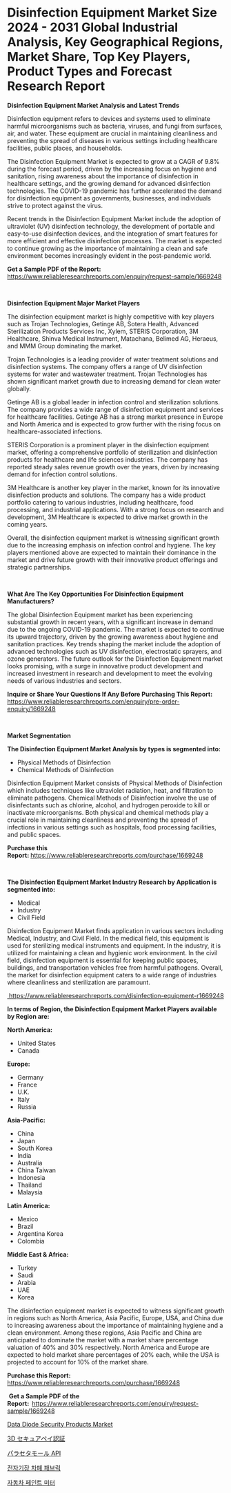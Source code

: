 <p><h1>Disinfection Equipment Market Size 2024 - 2031 Global Industrial Analysis, Key Geographical Regions, Market Share, Top Key Players, Product Types and Forecast Research Report</h1></p><p><strong>Disinfection Equipment Market Analysis and Latest Trends</strong></p>
<p><p>Disinfection equipment refers to devices and systems used to eliminate harmful microorganisms such as bacteria, viruses, and fungi from surfaces, air, and water. These equipment are crucial in maintaining cleanliness and preventing the spread of diseases in various settings including healthcare facilities, public places, and households.</p><p>The Disinfection Equipment Market is expected to grow at a CAGR of 9.8% during the forecast period, driven by the increasing focus on hygiene and sanitation, rising awareness about the importance of disinfection in healthcare settings, and the growing demand for advanced disinfection technologies. The COVID-19 pandemic has further accelerated the demand for disinfection equipment as governments, businesses, and individuals strive to protect against the virus.</p><p>Recent trends in the Disinfection Equipment Market include the adoption of ultraviolet (UV) disinfection technology, the development of portable and easy-to-use disinfection devices, and the integration of smart features for more efficient and effective disinfection processes. The market is expected to continue growing as the importance of maintaining a clean and safe environment becomes increasingly evident in the post-pandemic world.</p></p>
<p><strong>Get a Sample PDF of the Report:&nbsp;</strong> <a href="https://www.reliableresearchreports.com/enquiry/request-sample/1669248">https://www.reliableresearchreports.com/enquiry/request-sample/1669248</a></p>
<p>&nbsp;</p>
<p><strong>Disinfection Equipment Major Market Players</strong></p>
<p><p>The disinfection equipment market is highly competitive with key players such as Trojan Technologies, Getinge AB, Sotera Health, Advanced Sterilization Products Services Inc, Xylem, STERIS Corporation, 3M Healthcare, Shinva Medical Instrument, Matachana, Belimed AG, Heraeus, and MMM Group dominating the market.</p><p>Trojan Technologies is a leading provider of water treatment solutions and disinfection systems. The company offers a range of UV disinfection systems for water and wastewater treatment. Trojan Technologies has shown significant market growth due to increasing demand for clean water globally.</p><p>Getinge AB is a global leader in infection control and sterilization solutions. The company provides a wide range of disinfection equipment and services for healthcare facilities. Getinge AB has a strong market presence in Europe and North America and is expected to grow further with the rising focus on healthcare-associated infections.</p><p>STERIS Corporation is a prominent player in the disinfection equipment market, offering a comprehensive portfolio of sterilization and disinfection products for healthcare and life sciences industries. The company has reported steady sales revenue growth over the years, driven by increasing demand for infection control solutions.</p><p>3M Healthcare is another key player in the market, known for its innovative disinfection products and solutions. The company has a wide product portfolio catering to various industries, including healthcare, food processing, and industrial applications. With a strong focus on research and development, 3M Healthcare is expected to drive market growth in the coming years.</p><p>Overall, the disinfection equipment market is witnessing significant growth due to the increasing emphasis on infection control and hygiene. The key players mentioned above are expected to maintain their dominance in the market and drive future growth with their innovative product offerings and strategic partnerships.</p></p>
<p>&nbsp;</p>
<p><strong>What Are The Key Opportunities For Disinfection Equipment Manufacturers?</strong></p>
<p><p>The global Disinfection Equipment market has been experiencing substantial growth in recent years, with a significant increase in demand due to the ongoing COVID-19 pandemic. The market is expected to continue its upward trajectory, driven by the growing awareness about hygiene and sanitation practices. Key trends shaping the market include the adoption of advanced technologies such as UV disinfection, electrostatic sprayers, and ozone generators. The future outlook for the Disinfection Equipment market looks promising, with a surge in innovative product development and increased investment in research and development to meet the evolving needs of various industries and sectors.</p></p>
<p><strong>Inquire or Share Your Questions If Any Before Purchasing This Report:</strong> <a href="https://www.reliableresearchreports.com/enquiry/pre-order-enquiry/1669248">https://www.reliableresearchreports.com/enquiry/pre-order-enquiry/1669248</a></p>
<p>&nbsp;</p>
<p><strong>Market Segmentation</strong></p>
<p><strong>The Disinfection Equipment Market Analysis by types is segmented into:</strong></p>
<p><ul><li>Physical Methods of Disinfection</li><li>Chemical Methods of Disinfection</li></ul></p>
<p><p>Disinfection Equipment Market consists of Physical Methods of Disinfection which includes techniques like ultraviolet radiation, heat, and filtration to eliminate pathogens. Chemical Methods of Disinfection involve the use of disinfectants such as chlorine, alcohol, and hydrogen peroxide to kill or inactivate microorganisms. Both physical and chemical methods play a crucial role in maintaining cleanliness and preventing the spread of infections in various settings such as hospitals, food processing facilities, and public spaces.</p></p>
<p><strong>Purchase this Report:&nbsp;</strong><a href="https://www.reliableresearchreports.com/purchase/1669248">https://www.reliableresearchreports.com/purchase/1669248</a></p>
<p>&nbsp;</p>
<p><strong>The Disinfection Equipment Market Industry Research by Application is segmented into:</strong></p>
<p><ul><li>Medical</li><li>Industry</li><li>Civil Field</li></ul></p>
<p><p>Disinfection Equipment Market finds application in various sectors including Medical, Industry, and Civil Field. In the medical field, this equipment is used for sterilizing medical instruments and equipment. In the industry, it is utilized for maintaining a clean and hygienic work environment. In the civil field, disinfection equipment is essential for keeping public spaces, buildings, and transportation vehicles free from harmful pathogens. Overall, the market for disinfection equipment caters to a wide range of industries where cleanliness and sterilization are paramount.</p></p>
<p><a href="https://www.reliableresearchreports.com/disinfection-equipment-r1669248">&nbsp;https://www.reliableresearchreports.com/disinfection-equipment-r1669248</a></p>
<p><strong>In terms of Region, the Disinfection Equipment Market Players available by Region are:</strong></p>
<p>
    <p> <strong> North America: </strong>
        <ul>
            <li>United States</li>
            <li>Canada</li>
        </ul>
        </p> 
    <p> <strong> Europe: </strong>
        <ul>
            <li>Germany</li>
            <li>France</li>
            <li>U.K.</li>
            <li>Italy</li>
            <li>Russia</li>
        </ul>
        </p> 
    <p> <strong> Asia-Pacific: </strong>
        <ul>
            <li>China</li>
            <li>Japan</li>
            <li>South Korea</li>
            <li>India</li>
            <li>Australia</li>
            <li>China Taiwan</li>
            <li>Indonesia</li>
            <li>Thailand</li>
            <li>Malaysia</li>
        </ul>
        </p> 
    <p> <strong> Latin America: </strong>
        <ul>
            <li>Mexico</li>
            <li>Brazil</li>
            <li>Argentina Korea</li>
            <li>Colombia</li>
        </ul>
        </p> 
    <p> <strong> Middle East & Africa: </strong>
        <ul>
            <li>Turkey</li>
            <li>Saudi</li>
            <li>Arabia</li>
            <li>UAE</li>
            <li>Korea</li>
        </ul>
    </p>
    </p>
<p><p>The disinfection equipment market is expected to witness significant growth in regions such as North America, Asia Pacific, Europe, USA, and China due to increasing awareness about the importance of maintaining hygiene and a clean environment. Among these regions, Asia Pacific and China are anticipated to dominate the market with a market share percentage valuation of 40% and 30% respectively. North America and Europe are expected to hold market share percentages of 20% each, while the USA is projected to account for 10% of the market share.</p></p>
<p><strong>Purchase this Report: </strong><a href="https://www.reliableresearchreports.com/purchase/1669248">https://www.reliableresearchreports.com/purchase/1669248</a></p>
<p>&nbsp;<strong>Get a Sample PDF of the Report:&nbsp;&nbsp;</strong><a href="https://www.reliableresearchreports.com/enquiry/request-sample/1669248">https://www.reliableresearchreports.com/enquiry/request-sample/1669248</a></p>
<p><strong></strong></p>
<p><p><a href="https://www.linkedin.com/pulse/data-diode-security-products-market-size-examines-its-scope-primary-nngzf?trackingId=DFY7Eix%2BVwZ3bcMVKWGAKQ%3D%3D">Data Diode Security Products Market</a></p><p><a href="https://medium.com/@mad.jake/3d%E3%82%BB%E3%82%AD%E3%83%A5%E3%82%A2%E3%83%9A%E3%82%A4%E8%AA%8D%E8%A8%BC%E5%B8%82%E5%A0%B4%E3%83%AC%E3%83%9D%E3%83%BC%E3%83%88%E3%81%AF-%E3%81%93%E3%81%AE%E5%B8%82%E5%A0%B4%E3%81%AE%E6%9C%80%E6%96%B0%E3%81%AE%E3%83%88%E3%83%AC%E3%83%B3%E3%83%89%E3%82%84%E6%88%90%E9%95%B7%E6%A9%9F%E4%BC%9A%E3%82%92%E6%98%8E%E3%82%89%E3%81%8B%E3%81%AB%E3%81%97%E3%81%BE%E3%81%99-1427f55db523">3D セキュアペイ認証</a></p><p><a href="https://medium.com/@byroalenzuela76845/%E3%83%91%E3%83%A9%E3%82%BB%E3%82%BF%E3%83%A2%E3%83%BC%E3%83%ABapi%E5%B8%82%E5%A0%B4-2031%E5%B9%B4%E3%81%BE%E3%81%A7%E3%81%AE%E3%83%88%E3%83%AC%E3%83%B3%E3%83%89-%E4%BA%88%E6%B8%AC-%E7%AB%B6%E4%BA%89%E5%88%86%E6%9E%90-212e1319bb8c">パラセタモール API</a></p><p><a href="https://medium.com/@jewelmohr02/%EC%A0%84%EC%9E%90%EA%B8%B0%EC%9E%A5-%EC%B0%A8%EB%8B%A8-%EC%A7%81%EB%AC%BC-%EC%8B%9C%EC%9E%A5%EC%9D%80-%EC%8B%9C%EC%9E%A5-%EC%A0%90%EC%9C%A0%EC%9C%A8-%EC%8B%9C%EC%9E%A5-%EB%8F%99%ED%96%A5-%EB%B0%8F-%EC%8B%9C%EC%9E%A5-%EC%84%B1%EC%9E%A5%EC%97%90-%EB%8C%80%ED%95%9C-%EC%A0%95%EB%B3%B4%EB%A5%BC-%EC%A0%9C%EA%B3%B5%ED%95%A9%EB%8B%88%EB%8B%A4-eeb99b7e938f">전자기장 차폐 패브릭</a></p><p><a href="https://medium.com/@francescaove76856/%EC%9E%90%EB%8F%99%EC%B0%A8-%ED%8E%98%EC%9D%B8%ED%8A%B8-%EB%AF%B8%ED%84%B0-%EC%8B%9C%EC%9E%A5-%EC%84%B1%EA%B3%B5%EC%A0%81%EC%9D%B8-%EB%B9%84%EC%A6%88%EB%8B%88%EC%8A%A4-%EC%A0%84%EB%9E%B5%EC%9D%98-%EC%97%B4%EC%87%A0-2031%EB%85%84%EA%B9%8C%EC%A7%80-%EC%98%88%EC%B8%A1-a569ab04d004">자동차 페인트 미터</a></p></p>